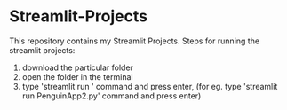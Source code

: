 # Streamlit-Projects
This repository contains my Streamlit Projects.
Steps for running the streamlit projects:
1. download the particular folder
2. open the folder in the terminal
3. type 'streamlit run <file name>' command and press enter, (for eg. type 'streamlit run PenguinApp2.py' command and press enter)

